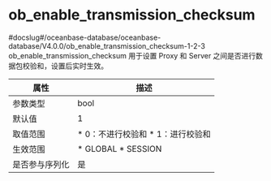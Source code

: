 ob_enable_transmission_checksum 
====================================================
#docslug#/oceanbase-database/oceanbase-database/V4.0.0/ob_enable_transmission_checksum-1-2-3
ob_enable_transmission_checksum 用于设置 Proxy 和 Server 之间是否进行数据包校验和，设置后实时生效。


| **属性**  |                                                    **描述**                                                    |
|---------|--------------------------------------------------------------------------------------------------------------|
| 参数类型    | bool                                                                                                         |
| 默认值     | 1                                                                                                            |
| 取值范围    | * 0：不进行校验和   * 1：进行校验和    |
| 生效范围    | * GLOBAL   * SESSION      |
| 是否参与序列化 | 是                                                                                                            |



